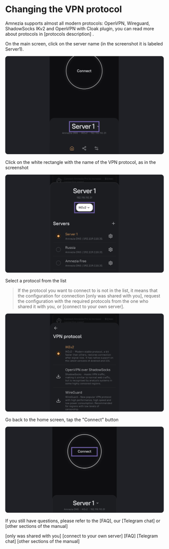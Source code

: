 # Changing the VPN protocol

Amnezia supports almost all modern protocols: OpenVPN, Wireguard, ShadowSocks IKv2 and OpenVPN with Cloak plugin, you can read more about protocols in [protocols description] .
&nbsp;

On the main screen, click on the server name (in the screenshot it is labeled Server1).

![instruction 1](https://raw.githubusercontent.com/Aftershock669/amnezia-open-docs/master/docs/en/instructions/14_protocol-change/img/pc_en_1.png)

Click on the white rectangle with the name of the VPN protocol, 
as in the screenshot

![instruction 1](https://raw.githubusercontent.com/Aftershock669/amnezia-open-docs/master/docs/en/instructions/14_protocol-change/img/pc_en_2.png)

Select a protocol from the list

> If the protocol you want to connect to is not in the list, it means that the configuration for connection [only was shared with you], request the configuration with the required protocols from the one who shared it
> with you, or [connect to your own server].


![instruction 1](https://raw.githubusercontent.com/Aftershock669/amnezia-open-docs/master/docs/en/instructions/14_protocol-change/img/pc_en_3.png)

Go back to the home screen, tap the "Connect" button

![instruction 1](https://raw.githubusercontent.com/Aftershock669/amnezia-open-docs/master/docs/en/instructions/14_protocol-change/img/pc_en_4.png)


If you still have questions, please refer to the [FAQ], our [Telegram chat] or [other sections of the manual]


[amnezia-site-ext-link]: https://amnezia-web-nx1r.vercel.app
[about-int-link]: /about
[only was shared with you]
[connect to your own server]
[FAQ]
[Telegram chat]
[other sections of the manual]















